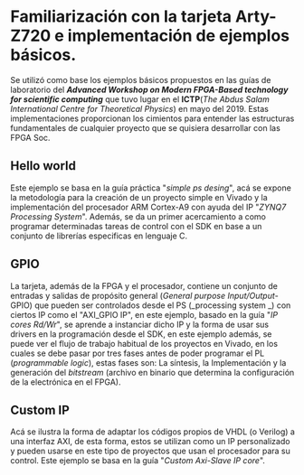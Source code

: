 # Familiarización con la tarjeta Arty-Z720 e implementación de ejemplos básicos.

Se utilizó como base los ejemplos básicos propuestos en las guías de laboratorio del **_Advanced Workshop on Modern FPGA-Based technology for scientific computing_** que tuvo lugar en el **ICTP**(_The Abdus Salam International Centre for Theoretical Physics_) en mayo del 2019. Estas implementaciones proporcionan los cimientos para entender las estructuras fundamentales de cualquier proyecto que se quisiera desarrollar con las FPGA Soc.

## Hello world 
Este ejemplo se basa en la guía práctica "_simple ps desing_", acá se expone la metodología para la creación de un proyecto simple en Vivado y la implementación del procesador ARM Cortex-A9 con ayuda del IP "_ZYNQ7 Processing System_". Además, se da un primer acercamiento a como programar determinadas tareas de control con el SDK en base a un conjunto de librerías especificas en lenguaje C.

## GPIO
La tarjeta, además de la FPGA y el procesador, contiene un conjunto de entradas y salidas de propósito general (_General purpose Input/Output_-GPIO) que pueden ser controlados desde el PS (_processing system _) con ciertos IP como el "AXI_GPIO IP", en este ejemplo, basado en la guía "_IP cores Rd/Wr_", se aprende a instanciar dicho IP y la forma de usar sus drivers en la programación desde el SDK, en este ejemplo además, se puede ver el flujo de trabajo habitual de los proyectos en Vivado, en los cuales se debe pasar por tres fases antes de poder programar el PL (_programmable logic_), estas fases son: La síntesis, la Implementación y la generación del _bitstream_ (archivo en binario que determina la configuración de la electrónica en el FPGA).

## Custom IP
Acá se ilustra la forma de adaptar los códigos propios de VHDL (o Verilog) a una interfaz AXI, de esta forma, estos se utilizan como un IP personalizado y pueden usarse en este tipo de proyectos que usan el procesador para su control. Este ejemplo se basa en la guía "_Custom Axi-Slave IP core_".
